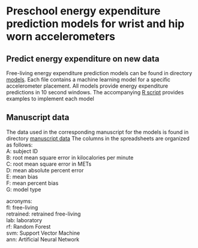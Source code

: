 # Preschool energy expenditure prediction models for wrist and hip worn accelerometers

## Predict energy expenditure on new data
Free-living energy expenditure prediction models can be found in directory [models](https://github.com/MA-QUT/Preschool_EE_Models_PLOS_One/tree/master/models). Each file contains a
machine learning model for a specific accelerometer placement.
All models provide energy expenditure predictions in 10 second windows.
The accompanying [R script](https://github.com/MA-QUT/Preschool_EE_Models_PLOS_One/blob/master/predict%20on%20new%20data.R) provides examples to implement each model

## Manuscript data
The data used in the corresponding manuscript for the models is found in directory [manuscript data](https://github.com/MA-QUT/Preschool_EE_Models_PLOS_One/tree/master/manuscript%20data)
The columns in the spreadsheets are organized as follows:  
A: subject ID  
B: root mean square error in kilocalories per minute  
C: root mean square error in METs  
D: mean absolute percent error  
E: mean bias  
F: mean percent bias  
G: model type  
  
acronyms:  
  fl: free-living  
  retrained: retrained free-living  
  lab: laboratory  
  rf: Random Forest  
  svm: Support Vector Machine  
  ann: Artificial Neural Network  
  
